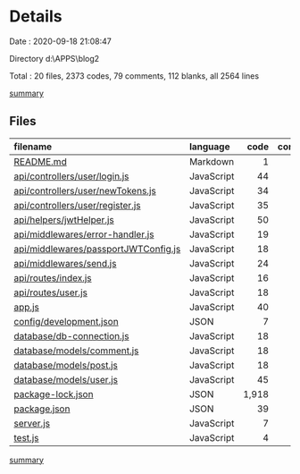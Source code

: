 # Details

Date : 2020-09-18 21:08:47

Directory d:\APPS\blog2

Total : 20 files,  2373 codes, 79 comments, 112 blanks, all 2564 lines

[summary](results.md)

## Files
| filename | language | code | comment | blank | total |
| :--- | :--- | ---: | ---: | ---: | ---: |
| [README.md](/README.md) | Markdown | 1 | 0 | 1 | 2 |
| [api/controllers/user/login.js](/api/controllers/user/login.js) | JavaScript | 44 | 8 | 10 | 62 |
| [api/controllers/user/newTokens.js](/api/controllers/user/newTokens.js) | JavaScript | 34 | 2 | 9 | 45 |
| [api/controllers/user/register.js](/api/controllers/user/register.js) | JavaScript | 35 | 6 | 13 | 54 |
| [api/helpers/jwtHelper.js](/api/helpers/jwtHelper.js) | JavaScript | 50 | 1 | 8 | 59 |
| [api/middlewares/error-handler.js](/api/middlewares/error-handler.js) | JavaScript | 19 | 1 | 3 | 23 |
| [api/middlewares/passportJWTConfig.js](/api/middlewares/passportJWTConfig.js) | JavaScript | 18 | 0 | 2 | 20 |
| [api/middlewares/send.js](/api/middlewares/send.js) | JavaScript | 24 | 0 | 3 | 27 |
| [api/routes/index.js](/api/routes/index.js) | JavaScript | 16 | 4 | 7 | 27 |
| [api/routes/user.js](/api/routes/user.js) | JavaScript | 18 | 0 | 7 | 25 |
| [app.js](/app.js) | JavaScript | 40 | 9 | 12 | 61 |
| [config/development.json](/config/development.json) | JSON | 7 | 0 | 0 | 7 |
| [database/db-connection.js](/database/db-connection.js) | JavaScript | 18 | 0 | 5 | 23 |
| [database/models/comment.js](/database/models/comment.js) | JavaScript | 18 | 0 | 5 | 23 |
| [database/models/post.js](/database/models/post.js) | JavaScript | 18 | 36 | 17 | 71 |
| [database/models/user.js](/database/models/user.js) | JavaScript | 45 | 3 | 1 | 49 |
| [package-lock.json](/package-lock.json) | JSON | 1,918 | 0 | 1 | 1,919 |
| [package.json](/package.json) | JSON | 39 | 0 | 1 | 40 |
| [server.js](/server.js) | JavaScript | 7 | 0 | 2 | 9 |
| [test.js](/test.js) | JavaScript | 4 | 9 | 5 | 18 |

[summary](results.md)